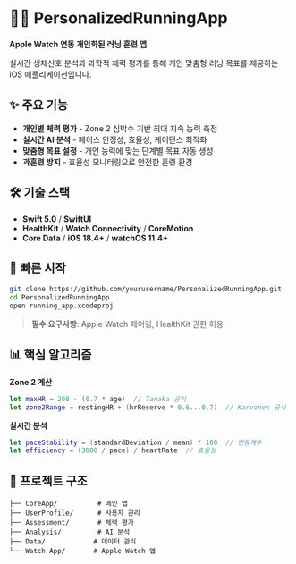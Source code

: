 # 🏃‍♂️ PersonalizedRunningApp

**Apple Watch 연동 개인화된 러닝 훈련 앱**

실시간 생체신호 분석과 과학적 체력 평가를 통해 개인 맞춤형 러닝 목표를 제공하는 iOS 애플리케이션입니다.

## ✨ 주요 기능

- **개인별 체력 평가** - Zone 2 심박수 기반 최대 지속 능력 측정
- **실시간 AI 분석** - 페이스 안정성, 효율성, 케이던스 최적화
- **맞춤형 목표 설정** - 개인 능력에 맞는 단계별 목표 자동 생성
- **과훈련 방지** - 효율성 모니터링으로 안전한 훈련 환경

## 🛠 기술 스택

- **Swift 5.0** / **SwiftUI**
- **HealthKit** / **Watch Connectivity** / **CoreMotion**
- **Core Data** / **iOS 18.4+** / **watchOS 11.4+**

## 🚀 빠른 시작

```bash
git clone https://github.com/yourusername/PersonalizedRunningApp.git
cd PersonalizedRunningApp
open running_app.xcodeproj
```

> **필수 요구사항**: Apple Watch 페어링, HealthKit 권한 허용

## 📊 핵심 알고리즘

**Zone 2 계산**
```swift
let maxHR = 208 - (0.7 * age)  // Tanaka 공식
let zone2Range = restingHR + (hrReserve * 0.6...0.7)  // Karvonen 공식
```

**실시간 분석**
```swift
let paceStability = (standardDeviation / mean) * 100  // 변동계수
let efficiency = (3600 / pace) / heartRate  // 효율성
```

## 📁 프로젝트 구조

```
├── CoreApp/          # 메인 앱
├── UserProfile/      # 사용자 관리
├── Assessment/       # 체력 평가
├── Analysis/         # AI 분석
├── Data/            # 데이터 관리
└── Watch App/       # Apple Watch 앱
```

